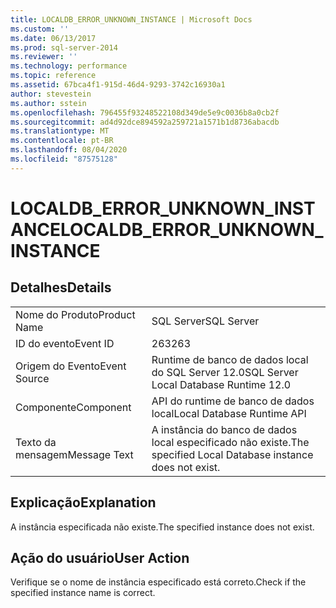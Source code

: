 ```yaml
---
title: LOCALDB_ERROR_UNKNOWN_INSTANCE | Microsoft Docs
ms.custom: ''
ms.date: 06/13/2017
ms.prod: sql-server-2014
ms.reviewer: ''
ms.technology: performance
ms.topic: reference
ms.assetid: 67bca4f1-915d-46d4-9293-3742c16930a1
author: stevestein
ms.author: sstein
ms.openlocfilehash: 796455f93248522108d349de5e9c0036b8a0cb2f
ms.sourcegitcommit: ad4d92dce894592a259721a1571b1d8736abacdb
ms.translationtype: MT
ms.contentlocale: pt-BR
ms.lasthandoff: 08/04/2020
ms.locfileid: "87575128"
---
```

# <a name="localdb_error_unknown_instance"></a><span data-ttu-id="535d0-102">LOCALDB_ERROR_UNKNOWN_INSTANCE</span><span class="sxs-lookup"><span data-stu-id="535d0-102">LOCALDB_ERROR_UNKNOWN_INSTANCE</span></span>
    
## <a name="details"></a><span data-ttu-id="535d0-103">Detalhes</span><span class="sxs-lookup"><span data-stu-id="535d0-103">Details</span></span>  
  
|||  
|-|-|  
|<span data-ttu-id="535d0-104">Nome do Produto</span><span class="sxs-lookup"><span data-stu-id="535d0-104">Product Name</span></span>|<span data-ttu-id="535d0-105">SQL Server</span><span class="sxs-lookup"><span data-stu-id="535d0-105">SQL Server</span></span>|  
|<span data-ttu-id="535d0-106">ID do evento</span><span class="sxs-lookup"><span data-stu-id="535d0-106">Event ID</span></span>|<span data-ttu-id="535d0-107">263</span><span class="sxs-lookup"><span data-stu-id="535d0-107">263</span></span>|  
|<span data-ttu-id="535d0-108">Origem do Evento</span><span class="sxs-lookup"><span data-stu-id="535d0-108">Event Source</span></span>|<span data-ttu-id="535d0-109">Runtime de banco de dados local do SQL Server 12.0</span><span class="sxs-lookup"><span data-stu-id="535d0-109">SQL Server Local Database Runtime 12.0</span></span>|  
|<span data-ttu-id="535d0-110">Componente</span><span class="sxs-lookup"><span data-stu-id="535d0-110">Component</span></span>|<span data-ttu-id="535d0-111">API do runtime de banco de dados local</span><span class="sxs-lookup"><span data-stu-id="535d0-111">Local Database Runtime API</span></span>|  
|<span data-ttu-id="535d0-112">Texto da mensagem</span><span class="sxs-lookup"><span data-stu-id="535d0-112">Message Text</span></span>|<span data-ttu-id="535d0-113">A instância do banco de dados local especificado não existe.</span><span class="sxs-lookup"><span data-stu-id="535d0-113">The specified Local Database instance does not exist.</span></span>|  
  
## <a name="explanation"></a><span data-ttu-id="535d0-114">Explicação</span><span class="sxs-lookup"><span data-stu-id="535d0-114">Explanation</span></span>  
 <span data-ttu-id="535d0-115">A instância especificada não existe.</span><span class="sxs-lookup"><span data-stu-id="535d0-115">The specified instance does not exist.</span></span>  
  
## <a name="user-action"></a><span data-ttu-id="535d0-116">Ação do usuário</span><span class="sxs-lookup"><span data-stu-id="535d0-116">User Action</span></span>  
 <span data-ttu-id="535d0-117">Verifique se o nome de instância especificado está correto.</span><span class="sxs-lookup"><span data-stu-id="535d0-117">Check if the specified instance name is correct.</span></span>  
  
  

